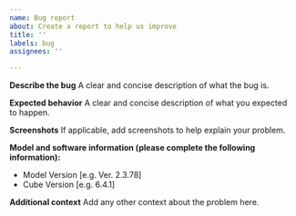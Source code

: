 ```yaml
---
name: Bug report
about: Create a report to help us improve
title: ''
labels: bug
assignees: ''

---
```


**Describe the bug**
A clear and concise description of what the bug is.

**Expected behavior**
A clear and concise description of what you expected to happen.

**Screenshots**
If applicable, add screenshots to help explain your problem.

**Model and software information (please complete the following information):**
 - Model Version [e.g. Ver. 2.3.78]
 - Cube Version [e.g. 6.4.1]

**Additional context**
Add any other context about the problem here.
